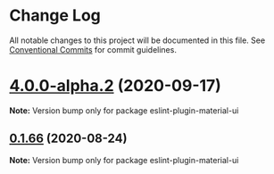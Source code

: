 # Change Log

All notable changes to this project will be documented in this file.
See [Conventional Commits](https://conventionalcommits.org) for commit guidelines.

# [4.0.0-alpha.2](https://github.com/mui-org/material-ui/compare/v0.1.67...v4.0.0-alpha.2) (2020-09-17)

**Note:** Version bump only for package eslint-plugin-material-ui





## [0.1.66](https://github.com/mui-org/material-ui/compare/v0.1.65...v0.1.66) (2020-08-24)

**Note:** Version bump only for package eslint-plugin-material-ui
